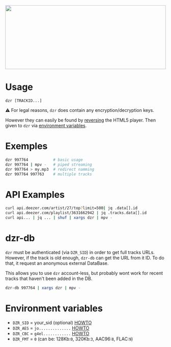 <img width=100% height=200 src=.logo.svg>

# Usage

```
dzr [TRACKID...]
```

⚠️ For legal reasons, `dzr` does contain any encryption/decryption keys.

However they can easily be found by
[reversing](https://github.com/yne/dzr/wiki) the HTML5 player.
Then given to `dzr` via [environment variables](#environment-variables).

# Exemples

```sh
dzr 997764           # basic usage
dzr 997764 | mpv -   # piped streaming
dzr 997764 > my.mp3  # redirect namming
dzr 997764 997763    # multiple tracks
```

# API Examples

```sh
curl api.deezer.com/artist/27/top?limit=500| jq .data[].id
curl api.deezer.com/playlist/3631662942 | jq .tracks.data[].id
curl api... | jq ... | shuf | xargs dzr | mpv -
```

# dzr-db

`dzr` must be authenticated (via `DZR_SID`) in order to get full tracks URLs.
However, if the track is old enough, `dzr-db` can get the URL from it ID.
To do that, it request an anonymous external DataBase.

This allows you to use `dzr` account-less,
but probably wont work for recent tracks that haven't been added in the DB.

```sh
dzr-db 997764 | xargs dzr | mpv -
```

# Environment variables

  - `DZR_SID` = your_sid (optional) [HOWTO](https://github.com/yne/dzr/wiki)
  - `DZR_AES` = `jo..............` [HOWTO](https://github.com/yne/dzr/wiki)
  - `DZR_CBC` = `g4el............` [HOWTO](https://github.com/yne/dzr/wiki)
  - `DZR_FMT` = `0` (can be: 128Kb:`0`, 320Kb:`3`, AAC96:`8`, FLAC:`9`)

